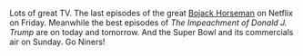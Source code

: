 Lots of great TV. The last episodes of the great <a href="https://duckduckgo.com/?q=site%3Ascripting.com+bojack+horseman&t=h_&ia=web">Bojack Horseman</a> on Netflix on Friday. Meanwhile the best episodes of <i>The Impeachment of Donald J. Trump</i> are on today and tomorrow. And the Super Bowl and its commercials air on Sunday. Go Niners!
